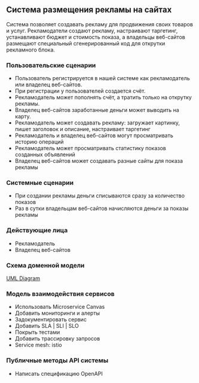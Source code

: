 ## Система размещения рекламы на сайтах

Система позволяет создавать рекламу для продвижения своих товаров и услуг. 
Рекламодатели создают рекламу, настраивают таргетинг, устанавливают бюджет и стоимость показа, а владельцы веб-сайтов размещают специальный сгенерированный код для открутки рекламного блока.

### Пользовательские сценарии

- Пользователь регистрируется в нашей системе как рекламодатель или владелец веб-сайтов.
- При регистрации у пользователей создается счёт.
- Рекламодатель может пополнять счёт, а тратить только на открутку рекламы.
- Владелец веб-сайтов заработанные деньги может выводить на карту.
- Рекламодатель может создавать рекламу: загружает картинку, пишет заголовок и описание, настраивает таргетинг
- Рекламодатель и владелец веб-сайтов могут просматривать историю операций
- Рекламодатель может просматривать статистику показов созданных объявлений
- Владелец веб-сайтов может создавать разные сайты для показа рекламы

### Системные сценарии

- При создании рекламы деньги списываются сразу за количество показов
- Раз в сутки владельцам веб-сайтов начисляются деньги за показы рекламы

### Действующие лица

- Рекламодатель
- Владелец веб-сайтов

### Схема доменной модели

[UML Diagram](uml.drawio)

### Модель взаимодействия сервисов
 
- Использовать Microservice Canvas
- Добавить мониторинги и алерты
- Задокументировать сервис
- Добавить SLA | SLI | SLO
- Покрыть тестами
- Добавить трассировку запросов
- Service mesh: istio

### Публичные методы API системы

- Написать спецификацию OpenAPI